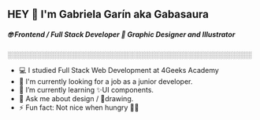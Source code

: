 ## HEY 👋 I'm Gabriela Garín aka Gabasaura                                    
##### 🤓 Frontend / Full Stack Developer 💅 Graphic Designer and Illustrator
░░░░░░░░░░░░░░░░░░░░░░░░░░░░░░░░░░░░░░░░░░░░░░░░░░

- 💻 I studied Full Stack Web Development at 4Geeks Academy                                                        
- 🔭 I'm currently looking for a job as a junior developer.
- 🌱 I’m currently learning ✨UI components.
- 💬 Ask me about design / 🎨drawing.
- ⚡ Fun fact: Not nice when hungry 🤷‍♀️
                                 

                                                      
   
  
   
                                                    

<!--
**gabasaura/gabasaura** is a ✨ _special_ ✨ repository because its `README.md` (this file) appears on your GitHub profile.

Here are some ideas to get you started:

- 🔭 I’m currently working on ...
- 🌱 I’m currently learning ...
- 👯 I’m looking to collaborate on ...
- 🤔 I’m looking for help with ...
- 💬 Ask me about ...
- 📫 How to reach me: ...
- 😄 Pronouns: ...
- ⚡ Fun fact: ...
-->
